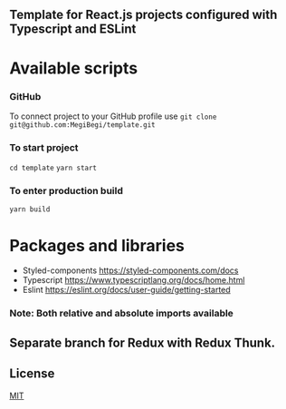 ## Template for React.js projects configured with Typescript and ESLint

# Available scripts

### GitHub 

To connect project to your GitHub profile use `git clone git@github.com:MegiBegi/template.git`

### To start project

`cd template`
`yarn start`

### To enter production build 

`yarn build`

# Packages and libraries
* Styled-components https://styled-components.com/docs
* Typescript https://www.typescriptlang.org/docs/home.html
* Eslint https://eslint.org/docs/user-guide/getting-started


### Note: Both relative and absolute imports available

## Separate branch for Redux with Redux Thunk.

## License
[MIT](https://choosealicense.com/licenses/mit/)